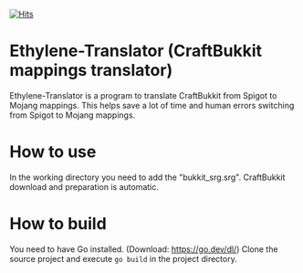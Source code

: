 [![Hits](https://hits.sh/github.com/tonimatasdev/ethylene-translator.svg?view=today-total&label=Views)](https://hits.sh/github.com/tonimatasdev/ethylene-translator/)
# Ethylene-Translator (CraftBukkit mappings translator)
Ethylene-Translator is a program to translate CraftBukkit from Spigot to Mojang mappings. This helps save a lot of time and human errors switching from Spigot to Mojang mappings.

# How to use
In the working directory you need to add the "bukkit_srg.srg". CraftBukkit download and preparation is automatic.

# How to build
You need to have Go installed. (Download: https://go.dev/dl/)
Clone the source project and execute ```go build``` in the project directory.
